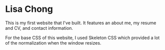 # Lisa Chong

This is my first website that I've built. It features an about me, my resume and CV, and contact information.

For the base CSS of this website, I used Skeleton CSS which provided a lot of the normalization when the window resizes.
